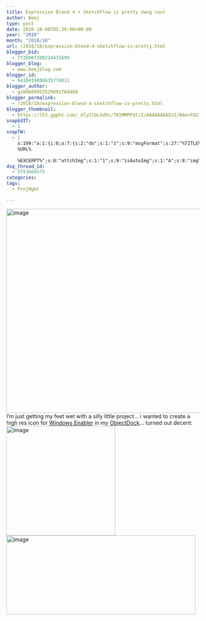 ```yaml
---
title: Expression Blend 4 + SketchFlow is pretty dang cool
author: Beej
type: post
date: 2010-10-08T05:39:00+00:00
year: "2010"
month: "2010/10"
url: /2010/10/expression-blend-4-sketchflow-is-pretty.html
blogger_bid:
  - 7726907200224433699
blogger_blog:
  - www.beejblog.com
blogger_id:
  - 6410419800635778012
blogger_author:
  - g108669953529091704409
blogger_permalink:
  - /2010/10/expression-blend-4-sketchflow-is-pretty.html
blogger_thumbnail:
  - https://lh3.ggpht.com/_XlySlDLkdOc/TK5MMPFUtiI/AAAAAAAAEzI/B4evFQ2fHxg/image_thumb%5B3%5D.png?imgmax=800
snapEdIT:
  - 1
snapTW:
  - |
    s:199:"a:1:{i:0;a:7:{s:2:"do";s:1:"1";s:9:"msgFormat";s:27:"%TITLE%
    %URL%
    
    %EXCERPT%";s:8:"attchImg";s:1:"1";s:9:"isAutoImg";s:1:"A";s:8:"imgToUse";s:0:"";s:9:"isAutoURL";s:1:"A";s:8:"urlToUse";s:0:"";}}";
dsq_thread_id:
  - 5753664575
categories:
tags:
  - ProjMgmt

---
```

[<img style="border-bottom: 0px; border-left: 0px; display: inline; border-top: 0px; border-right: 0px" title="image" border="0" alt="image" src="https://lh3.ggpht.com/_XlySlDLkdOc/TK5MMPFUtiI/AAAAAAAAEzI/B4evFQ2fHxg/image_thumb%5B3%5D.png?imgmax=800" width="749" height="532" />][1] I’m just getting my feet wet with a silly little project… i wanted to create a high res icon for <a href="https://www.angelfire.com/falcon/speedload/Enabler.htm" target="_blank">Windows Enabler</a> in my <a href="https://www.stardock.com/products/objectdock/" target="_blank">ObjectDock</a>… turned out decent: [<img style="border-bottom: 0px; border-left: 0px; display: inline; border-top: 0px; border-right: 0px" title="image" border="0" alt="image" src="https://lh6.ggpht.com/_XlySlDLkdOc/TK5MNP1fmGI/AAAAAAAAEzQ/JN_ZrN3Qrdk/image_thumb%5B8%5D.png?imgmax=800" width="284" height="285" />][2] [<img style="border-bottom: 0px; border-left: 0px; display: inline; border-top: 0px; border-right: 0px" title="image" border="0" alt="image" src="https://lh5.ggpht.com/_XlySlDLkdOc/TK5M8wVzUNI/AAAAAAAAEzY/c11216yGOzg/image_thumb%5B11%5D.png?imgmax=800" width="493" height="206" />][3]

 [1]: https://lh5.ggpht.com/_XlySlDLkdOc/TK5MLDZaf9I/AAAAAAAAEzE/wrQF653LnQM/s1600-h/image%5B5%5D.png
 [2]: https://lh6.ggpht.com/_XlySlDLkdOc/TK5MMn4RUsI/AAAAAAAAEzM/ZFWTItQExrU/s1600-h/image%5B14%5D.png
 [3]: https://lh4.ggpht.com/_XlySlDLkdOc/TK5M8G0BUjI/AAAAAAAAEzU/hfsw3Nve9Rs/s1600-h/image%5B19%5D.png